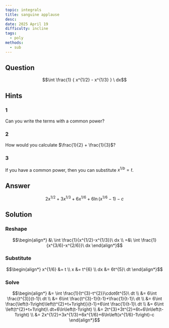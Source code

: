```yaml
---
topic: integrals
title: sanguine applause
desc: 
date: 2025 April 19
difficulty: incline
tags:
  - poly
methods:
  - sub
---
```



## Question
```math
\int
  \frac{1}
    { x^{1/2} - x^{1/3} }
\ dx
```


## Hints

### 1
Can you write the terms with a common power?

### 2
How would you calculate $\frac{1}{2} + \frac{1}{3}$?

### 3
If you have a common power, then you can substitute $x^{1/b} = t$.


## Answer
```math
2x^{1/2}+3x^{1/3}+6x^{1/6}+6\ln\left(x^{1/6}-1\right)-c
```


## Solution

### Reshape
```math
\begin{align*}
  &\ \int \frac{1}{x^{1/2}-x^{1/3}}\ dx
  \\ =&\ \int \frac{1}{x^{3/6}-x^{2/6}}\ dx
\end{align*}
```

### Substitute
```math
\begin{align*}
  x^{1/6} &= t
  \\ x &= t^{6}
  \\ dx &= 6t^{5}\ dt
\end{align*}
```

### Solve
```math
\begin{align*}
  &= \int \frac{1}{t^{3}-t^{2}}\cdot6t^{5}\ dt
  \\ &= 6\int \frac{t^{3}}{t-1}\ dt
  \\ &= 6\int \frac{t^{3}-1}{t-1}+\frac{1}{t-1}\ dt
  \\ &= 6\int \frac{\left(t-1\right)\left(t^{2}+t+1\right)}{t-1}+6\int \frac{1}{t-1}\ dt
  \\ &= 6\int \left(t^{2}+t+1\right)\ dt+6\ln\left(t-1\right)
  \\ &= 2t^{3}+3t^{2}+6t+6\ln\left(t-1\right)
  \\ &= 2x^{1/2}+3x^{1/3}+6x^{1/6}+6\ln\left(x^{1/6}-1\right)-c
\end{align*}
```
